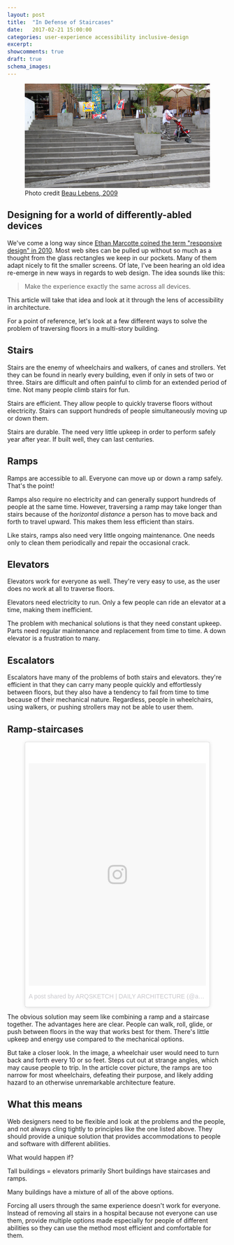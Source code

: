 ```yaml
---
layout: post
title:  "In Defense of Staircases"
date:   2017-02-21 15:00:00
categories: user-experience accessibility inclusive-design
excerpt:  
showcomments: true
draft: true
schema_images:  
---
```


<figure>
<img src="/media/2017/02/in-defense-of-staircases-1.jpg" alt="A non-handicap-friendly ramp cuts through a set of stairs">
<figcaption>Photo credit <a href="https://www.flickr.com/photos/borkazoid/4202740785" target="\_blank">Beau Lebens, 2009</a></figcaption>
</figure>

## Designing for a world of differently-abled devices

We've come a long way since [Ethan Marcotte coined the term "responsive design" in 2010](https://alistapart.com/article/responsive-web-design). Most web sites can be pulled up without so much as a thought from the glass rectangles we keep in our pockets. Many of them adapt nicely to fit the smaller screens. Of late, I've been hearing an old idea re-emerge in new ways in regards to web design. The idea sounds like this:

> Make the experience exactly the same across all devices.

This article will take that idea and look at it through the lens of accessibility in architecture.

For a point of reference, let's look at a few different ways to solve the problem of traversing floors in a multi-story building.

## Stairs

Stairs are the enemy of wheelchairs and walkers, of canes and strollers. Yet they can be found in nearly every building, even if only in sets of two or three. Stairs are difficult and often painful to climb for an extended period of time. Not many people climb stairs for fun.

Stairs are efficient. They allow people to quickly traverse floors without electricity. Stairs can support hundreds of people simultaneously moving up or down them.

Stairs are durable. The need very little upkeep in order to perform safely year after year. If built well, they can last centuries.

## Ramps

Ramps are accessible to all. Everyone can move up or down a ramp safely. That's the point!

Ramps also require no electricity and can generally support hundreds of people at the same time. However, traversing a ramp may take longer than stairs because of the _horizontal distance_ a person has to move back and forth to travel upward. This makes them less efficient than stairs.

Like stairs, ramps also need very little ongoing maintenance. One needs only to clean them periodically and repair the occasional crack.


## Elevators

Elevators work for everyone as well. They're very easy to use, as the user does no work at all to traverse floors.

Elevators need electricity to run. Only a few people can ride an elevator at a time, making them inefficient.

The problem with mechanical solutions is that they need constant upkeep. Parts need regular maintenance and replacement from time to time. A down elevator is a frustration to many.

## Escalators

Escalators have many of the problems of both stairs and elevators. they're efficient in that they can carry many people quickly and effortlessly between floors, but they also have a tendency to fail from time to time because of their mechanical nature. Regardless, people in wheelchairs, using walkers, or pushing strollers may not be able to user them.

## Ramp-staircases

<figure class="image-right"><blockquote class="instagram-media" data-instgrm-version="7" style=" background:#FFF; border:0; border-radius:3px; box-shadow:0 0 1px 0 rgba(0,0,0,0.5),0 1px 10px 0 rgba(0,0,0,0.15); margin: 1px; max-width:658px; padding:0; width:99.375%; width:-webkit-calc(100% - 2px); width:calc(100% - 2px);"><div style="padding:8px;"> <div style=" background:#F8F8F8; line-height:0; margin-top:40px; padding:62.55006675567423% 0; text-align:center; width:100%;"> <div style=" background:url(data:image/png;base64,iVBORw0KGgoAAAANSUhEUgAAACwAAAAsCAMAAAApWqozAAAABGdBTUEAALGPC/xhBQAAAAFzUkdCAK7OHOkAAAAMUExURczMzPf399fX1+bm5mzY9AMAAADiSURBVDjLvZXbEsMgCES5/P8/t9FuRVCRmU73JWlzosgSIIZURCjo/ad+EQJJB4Hv8BFt+IDpQoCx1wjOSBFhh2XssxEIYn3ulI/6MNReE07UIWJEv8UEOWDS88LY97kqyTliJKKtuYBbruAyVh5wOHiXmpi5we58Ek028czwyuQdLKPG1Bkb4NnM+VeAnfHqn1k4+GPT6uGQcvu2h2OVuIf/gWUFyy8OWEpdyZSa3aVCqpVoVvzZZ2VTnn2wU8qzVjDDetO90GSy9mVLqtgYSy231MxrY6I2gGqjrTY0L8fxCxfCBbhWrsYYAAAAAElFTkSuQmCC); display:block; height:44px; margin:0 auto -44px; position:relative; top:-22px; width:44px;"></div></div><p style=" color:#c9c8cd; font-family:Arial,sans-serif; font-size:14px; line-height:17px; margin-bottom:0; margin-top:8px; overflow:hidden; padding:8px 0 7px; text-align:center; text-overflow:ellipsis; white-space:nowrap;"><a href="https://www.instagram.com/p/BFSqVhFiFio/" style=" color:#c9c8cd; font-family:Arial,sans-serif; font-size:14px; font-style:normal; font-weight:normal; line-height:17px; text-decoration:none;" target="\_blank">A post shared by ARQSKETCH | DAILY ARCHITECTURE (@arqsketch)</a> on <time style=" font-family:Arial,sans-serif; font-size:14px; line-height:17px;" datetime="2016-05-12T03:09:29+00:00">May 11, 2016 at 8:09pm PDT</time></p></div></blockquote> <script async defer src="//platform.instagram.com/en_US/embeds.js"></script>
</figure>

The obvious solution may seem like combining a ramp and a staircase together. The advantages here are clear. People can walk, roll, glide, or push between floors in the way that works best for them. There's little upkeep and energy use compared to the mechanical options.

But take a closer look. In the image, a wheelchair user would need to turn back and forth every 10 or so feet. Steps cut out at strange angles, which may cause people to trip. In the article cover picture, the ramps are too narrow for most wheelchairs, defeating their purpose, and likely adding hazard to an otherwise unremarkable architecture feature.

## What this means

Web designers need to be flexible and look at the problems and the people, and not always cling tightly to principles like the one listed above. They should provide a unique solution that provides accommodations to people and software with different abilities.

What would happen if?

Tall buildings = elevators primarily
Short buildings have staircases and ramps.

Many buildings have a mixture of all of the above options.

Forcing all users through the same experience doesn't work for everyone.
Instead of removing all stairs in a hospital because not everyone can use them, provide multiple options made especially for people of different abilities so they can use the method most efficient and comfortable for them.
